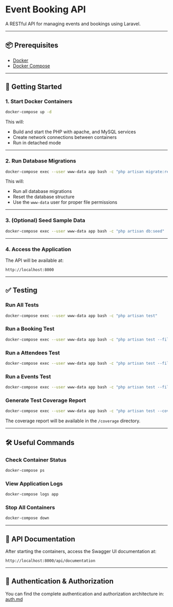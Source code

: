 
# Event Booking API

A RESTful API for managing events and bookings using Laravel.

---

## 📦 Prerequisites

- [Docker](https://www.docker.com/)
- [Docker Compose](https://docs.docker.com/compose/)

---

## 🚀 Getting Started

### 1. Start Docker Containers

```bash
docker-compose up -d
```

This will:
- Build and start the PHP with apache, and MySQL services
- Create network connections between containers
- Run in detached mode

---

### 2. Run Database Migrations

```bash
docker-compose exec --user www-data app bash -c "php artisan migrate:refresh"
```

This will:
- Run all database migrations
- Reset the database structure
- Use the `www-data` user for proper file permissions

---

### 3. (Optional) Seed Sample Data

```bash
docker-compose exec --user www-data app bash -c "php artisan db:seed"
```

---

### 4. Access the Application

The API will be available at:

```
http://localhost:8000
```

---

## ✅ Testing

### Run All Tests

```bash
docker-compose exec --user www-data app bash -c "php artisan test"
```

### Run a Booking Test

```bash
docker-compose exec --user www-data app bash -c "php artisan test --filter=BookingTest"
```
### Run a Attendees Test
```bash
docker-compose exec --user www-data app bash -c "php artisan test --filter=AttendeeTest"
```
### Run a Events Test
```bash
docker-compose exec --user www-data app bash -c "php artisan test --filter=EventTest"
```

### Generate Test Coverage Report

```bash
docker-compose exec --user www-data app bash -c "php artisan test --coverage-html=coverage"
```

The coverage report will be available in the `/coverage` directory.

---

## 🛠️ Useful Commands

### Check Container Status

```bash
docker-compose ps
```

### View Application Logs

```bash
docker-compose logs app
```

### Stop All Containers

```bash
docker-compose down
```

---

## 📘 API Documentation

After starting the containers, access the Swagger UI documentation at:

```
http://localhost:8000/api/documentation
```

---

## 🔐 Authentication & Authorization


You can find the complete authentication and authorization architecture in: [auth.md](https://github.com/amansrivastava8355/event-management/blob/main/auth.md)
